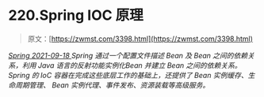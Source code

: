 <!--yml
category: 未分类
date: 0001-01-01 00:00:00
-->

# 220.Spring IOC 原理

> 原文：[https://zwmst.com/3398.html](https://zwmst.com/3398.html)

   [ *Spring* ](https://zwmst.com/spring)*[ <time datetime="2021-09-18T14:28:48+08:00"> 2021-09-18 </time> ](https://zwmst.com/3398.html)  Spring 通过一个配置文件描述 Bean 及 Bean 之间的依赖关系，利用 Java 语言的反射功能实例化Bean 并建立 Bean 之间的依赖关系。 Spring 的 IoC 容器在完成这些底层工作的基础上，还提供了 Bean 实例缓存、生命周期管理、 Bean 实例代理、事件发布、资源装载等高级服务。*